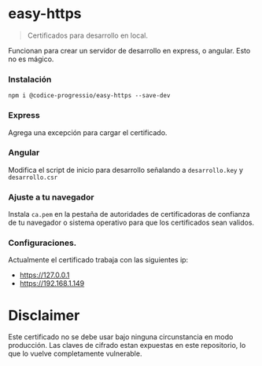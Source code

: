 # easy-https

> Certificados para desarrollo en local.

Funcionan para crear un servidor de desarrollo en express, o angular. Esto no es mágico.

### Instalación

`npm i @codice-progressio/easy-https --save-dev`

### Express

Agrega una excepción para cargar el certificado.

### Angular

Modifica el script de inicio para desarrollo señalando a `desarrollo.key` y `desarrollo.csr`

### Ajuste a tu navegador

Instala `ca.pem` en la pestaña de autoridades de certificadoras de confianza de tu navegador o sistema operativo para que los certificados sean validos.

### Configuraciones.

Actualmente el certificado trabaja con las siguientes ip:

- https://127.0.0.1
- https://192.168.1.149

# Disclaimer

Este certificado no se debe usar bajo ninguna circunstancia en modo producción. Las claves de cifrado estan expuestas en este repositorio, lo que lo vuelve completamente vulnerable.
